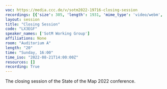 ```yaml
---
voc: https://media.ccc.de/v/sotm2022-19716-closing-session
recordings: [{'size': 305, 'length': 1931, 'mime_type': 'video/webm', 'language': 'eng', 'filename': 'sotm2022-19716-eng-Closing_Session_webm-hd.webm', 'state': 'new', 'folder': 'webm-hd', 'high_quality': True, 'width': 1920, 'height': 1080, 'updated_at': '2022-10-03T23:51:14.261+02:00', 'recording_url': 'https://cdn.media.ccc.de/events/sotm/2022/webm-hd/sotm2022-19716-eng-Closing_Session_webm-hd.webm', 'url': 'https://api.media.ccc.de/public/recordings/62810', 'event_url': 'https://api.media.ccc.de/public/events/6cfb7e85-f3f1-5488-bda2-0f6be8c9726e', 'conference_url': 'https://api.media.ccc.de/public/conferences/sotm2022'}, {'size': 115, 'length': 1931, 'mime_type': 'video/webm', 'language': 'eng', 'filename': 'sotm2022-19716-eng-Closing_Session_webm-sd.webm', 'state': 'new', 'folder': 'webm-sd', 'high_quality': False, 'width': 720, 'height': 576, 'updated_at': '2022-10-03T23:28:06.992+02:00', 'recording_url': 'https://cdn.media.ccc.de/events/sotm/2022/webm-sd/sotm2022-19716-eng-Closing_Session_webm-sd.webm', 'url': 'https://api.media.ccc.de/public/recordings/62809', 'event_url': 'https://api.media.ccc.de/public/events/6cfb7e85-f3f1-5488-bda2-0f6be8c9726e', 'conference_url': 'https://api.media.ccc.de/public/conferences/sotm2022'}, {'size': 92, 'length': 1931, 'mime_type': 'video/mp4', 'language': 'eng', 'filename': 'sotm2022-19716-eng-Closing_Session_sd.mp4', 'state': 'new', 'folder': 'h264-sd', 'high_quality': False, 'width': 720, 'height': 576, 'updated_at': '2022-10-03T23:00:06.157+02:00', 'recording_url': 'https://cdn.media.ccc.de/events/sotm/2022/h264-sd/sotm2022-19716-eng-Closing_Session_sd.mp4', 'url': 'https://api.media.ccc.de/public/recordings/62808', 'event_url': 'https://api.media.ccc.de/public/events/6cfb7e85-f3f1-5488-bda2-0f6be8c9726e', 'conference_url': 'https://api.media.ccc.de/public/conferences/sotm2022'}, {'size': 29, 'length': 1919, 'mime_type': 'audio/mpeg', 'language': 'eng', 'filename': 'sotm2022-19716-eng-Closing_Session_mp3.mp3', 'state': 'new', 'folder': 'mp3', 'high_quality': False, 'width': 0, 'height': 0, 'updated_at': '2022-10-03T22:58:04.129+02:00', 'recording_url': 'https://cdn.media.ccc.de/events/sotm/2022/mp3/sotm2022-19716-eng-Closing_Session_mp3.mp3', 'url': 'https://api.media.ccc.de/public/recordings/62807', 'event_url': 'https://api.media.ccc.de/public/events/6cfb7e85-f3f1-5488-bda2-0f6be8c9726e', 'conference_url': 'https://api.media.ccc.de/public/conferences/sotm2022'}, {'size': 300, 'length': 1931, 'mime_type': 'video/mp4', 'language': 'eng', 'filename': 'sotm2022-19716-eng-Closing_Session_hd.mp4', 'state': 'new', 'folder': 'h264-hd', 'high_quality': True, 'width': 1920, 'height': 1080, 'updated_at': '2022-10-03T22:54:24.994+02:00', 'recording_url': 'https://cdn.media.ccc.de/events/sotm/2022/h264-hd/sotm2022-19716-eng-Closing_Session_hd.mp4', 'url': 'https://api.media.ccc.de/public/recordings/62806', 'event_url': 'https://api.media.ccc.de/public/events/6cfb7e85-f3f1-5488-bda2-0f6be8c9726e', 'conference_url': 'https://api.media.ccc.de/public/conferences/sotm2022'}]
layout: session
title: "Closing Session"
code: "LX3EGF"
speaker_names: ['SotM Working Group']
affiliations: None
room: "Auditorium A"
length: "20"
time: "Sunday, 16:00"
time_iso: "2022-08-21T14:00:00Z"
resources: []
recording: True
---
```


The closing session of the State of the Map 2022 conference.

